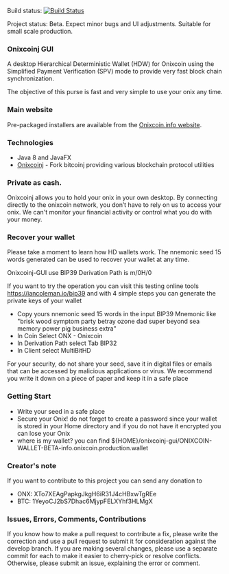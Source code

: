 Build status: [![Build Status](https://travis-ci.org/jestevez/onixcoinj-gui.svg?branch=master)](https://travis-ci.org/jestevez/onixcoinj-gui) 

Project status: Beta. Expect minor bugs and UI adjustments. Suitable for small scale production.

### Onixcoinj GUI

A desktop Hierarchical Deterministic Wallet (HDW) for Onixcoin using the Simplified Payment Verification (SPV) mode to provide very fast block chain synchronization.

The objective of this purse is fast and very simple to use your onix any time.

### Main website

Pre-packaged installers are available from the [Onixcoin.info website](https://www.onixcoin.info/wallet).

### Technologies

* Java 8 and JavaFX
* [Onixcoinj](https://github.com/jestevez/onixcoinj) - Fork bitcoinj providing various blockchain protocol utilities

### Private as cash.

Onixcoinj allows you to hold your onix in your own desktop. By connecting directly to the onixcoin network, you don’t have to rely on us to access your onix. We can't monitor your financial activity or control what you do with your money.

### Recover your wallet

Please take a moment to learn how HD wallets work. The nnemonic seed 15 words generated can be used to recover your wallet at any time.

Onixcoinj-GUI use BIP39 Derivation Path is m/0H/0

If you want to try the operation you can visit this testing online tools https://iancoleman.io/bip39 and with 4 simple steps you can generate the private keys of your wallet

* Copy yours nnemonic seed 15 words in the input BIP39 Mnemonic like "brisk wood symptom party betray ozone dad super beyond sea memory power pig business extra"
* In Coin Select ONX - Onixcoin
* In Derivation Path select Tab  BIP32
* In Client select MultiBitHD

For your security, do not share your seed, save it in digital files or emails that can be accessed by malicious applications or virus. We recommend you write it down on a piece of paper and keep it in a safe place

### Getting Start

* Write your seed in a safe place
* Secure your Onix! do not forget to create a password since your wallet is stored in your Home directory and if you do not have it encrypted you can lose your Onix
* where is my wallet? you can find ${HOME}/onixcoinj-gui/ONIXCOIN-WALLET-BETA-info.onixcoin.production.wallet

### Creator's note

If you want to contribute to this project you can send any donation to

* ONX: XTo7XEAgPapkgJkgH6iR31J4cHBxwTgREe
* BTC: 1YeyoCJ2bS7Dhac6MjypFELXYhf3HLMgX

### Issues, Errors, Comments, Contributions

If you know how to make a pull request to contribute a fix, please write the correction and use a pull request to submit it for consideration against the develop branch. If you are making several changes, please use a separate commit for each to make it easier to cherry-pick or resolve conflicts. Otherwise, please submit an issue, explaining the error or comment.


